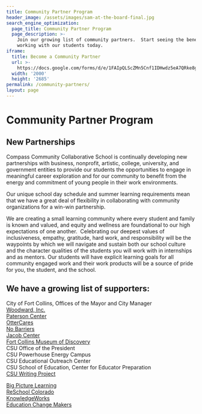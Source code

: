 ```yaml
---
title: Community Partner Program
header_image: /assets/images/sam-at-the-board-final.jpg
search_engine_optimization:
  page_title: Community Partner Program
  page_description: >-
    Join our growing list of community partners.  Start seeing the benefit of
    working with our students today.
iframe:
  title: Become a Community Partner
  url: >-
    https://docs.google.com/forms/d/e/1FAIpQLScZMn5Cnf1IDHwdz5eA7QRke8gcDM3esPJtWB8q3-8Wuu36tA/viewform?embedded=true
  width: '2000'
  height: '2685'
permalink: /community-partners/
layout: page
---
```


# Community Partner Program

## New Partnerships

Compass Community Collaborative School is continually developing new partnerships with business, nonprofit, artistic, college, university, and government entities to provide our students the opportunities to engage in meaningful career exploration and for our community to benefit from the energy and commitment of young people in their work environments.

Our unique school day schedule and summer learning requirements mean that we have a great deal of flexibility in collaborating with community organizations for a win-win partnership.

We are creating a small learning community where every student and family is known and valued, and equity and wellness are foundational to our high expectations of one another.  Celebrating our deepest values of inclusiveness, empathy, gratitude, hard work, and responsibility will be the waypoints by which we will navigate and sustain both our school culture and the character qualities of the students you will work with in internships and as mentors. Our students will have explicit learning goals for all community engaged work and their work products will be a source of pride for you, the student, and the school.

## We have a growing list of supporters:

City of Fort Collins, Offices of the Mayor and City Manager<br>[Woodward, Inc.](http://www.woodward.com/interngradopportunities.aspx)<br>[Paterson Center](https://patersoncenter.com/stratop-strategic-planning/)<br>[OtterCares](http://www.ottercares.org/)<br>[No Barriers](http://www.nobarriersusa.org/)<br>[Jacob Center](http://www.jacobcenter.org/)<br>[Fort Collins Museum of Discovery](http://fcmod.org/)<br>CSU Office of the President<br>CSU Powerhouse Energy Campus<br>CSU Educational Outreach Center<br>CSU School of Education, Center for Educator Preparation<br>[CSU Writing Project](http://www.csuwritingproject.net/)

[Big Picture Learning](http://www.bigpicture.org/)<br>[ReSchool Colorado](http://reschoolcolorado.org/)<br>[KnowledgeWorks](http://www.knowledgeworks.org/)<br>[Education Change Makers](http://educationchangemakers.com/)